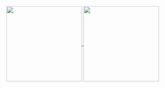 <a href="https://github.com/alfredosa/github-readme-stats">
  <img height=200 align="center" src="vercel-github-stats-alfredosas-projects.vercel.app/api?username=alfredosa" />
</a>
<a href="https://github.com/alfredosa/convoychat">
  <img height=200 align="center" src="vercel-github-stats-alfredosas-projects.vercel.app/api/top-langs?username=alfredosa&layout=compact&langs_count=8&card_width=320" />
</a>
